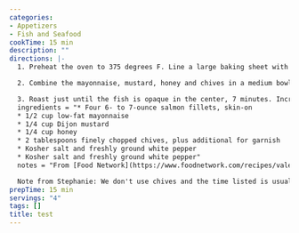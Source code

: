 ```yaml
---
categories:
- Appetizers
- Fish and Seafood
cookTime: 15 min
description: ""
directions: |-
  1. Preheat the oven to 375 degrees F. Line a large baking sheet with a nonstick silicone liner, and lay the salmon, skin side down, on top. Set aside.

  2. Combine the mayonnaise, mustard, honey and chives in a medium bowl and stir to thoroughly combine. Reserve half of the sauce. Spoon the remaining sauce over the fish, spreading it evenly all over the top and sides of each fillet. Sprinkle with salt and pepper.

  3. Roast just until the fish is opaque in the center, 7 minutes. Increase the oven to broil. Broil the fish for 6 to 7 minutes, but keep your eye on it to avoid overcooking. Garnish with chives and serve with the reserved sauce."
  ingredients = "* Four 6- to 7-ounce salmon fillets, skin-on
  * 1/2 cup low-fat mayonnaise
  * 1/4 cup Dijon mustard
  * 1/4 cup honey
  * 2 tablespoons finely chopped chives, plus additional for garnish
  * Kosher salt and freshly ground white pepper
  * Kosher salt and freshly ground white pepper"
  notes = "From [Food Network](https://www.foodnetwork.com/recipes/valerie-bertinelli/baked-salmon-with-honey-mustard-sauce-3097803).

  Note from Stephanie: We don't use chives and the time listed is usually too long.
prepTime: 15 min
servings: "4"
tags: []
title: test
---
```

